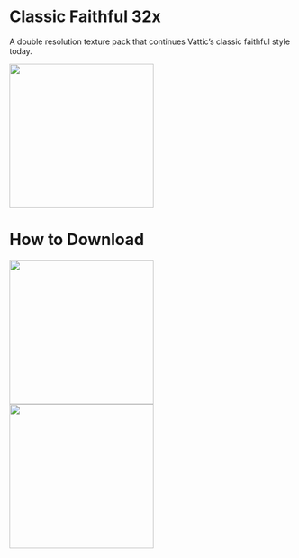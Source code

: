 # Classic Faithful 32x
A double resolution texture pack that continues Vattic’s classic faithful style today.

<img src="https://cdn.discordapp.com/attachments/814212967297318973/925833977477087332/CF_Banner_Blurred.png" align="center" height="256px">

# How to Download

<img src="https://cdn.discordapp.com/attachments/852994775552884746/923069799116996678/unknown.png" align="center" height="256px">
<img src="https://cdn.discordapp.com/attachments/852994775552884746/923069799381225492/unknown.png" align="center" height="256px">
